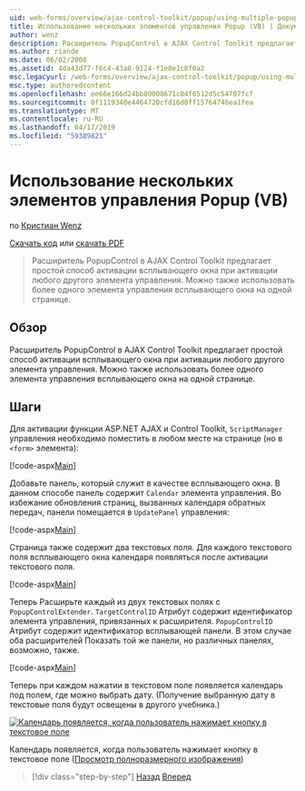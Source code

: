 ```yaml
---
uid: web-forms/overview/ajax-control-toolkit/popup/using-multiple-popup-controls-vb
title: Использование нескольких элементов управления Popup (VB) | Документация Майкрософт
author: wenz
description: Расширитель PopupControl в AJAX Control Toolkit предлагает простой способ активации всплывающего окна при активации любого другого элемента управления. Можно также использовать m...
ms.author: riande
ms.date: 06/02/2008
ms.assetid: 4da43d77-f6c4-43a8-9124-f1e8e1c8f0a2
msc.legacyurl: /web-forms/overview/ajax-control-toolkit/popup/using-multiple-popup-controls-vb
msc.type: authoredcontent
ms.openlocfilehash: ee66e166d24bb80008671c84f6512d5c54707fcf
ms.sourcegitcommit: 0f1119340e4464720cfd16d0ff15764746ea1fea
ms.translationtype: MT
ms.contentlocale: ru-RU
ms.lasthandoff: 04/17/2019
ms.locfileid: "59389821"
---
```

# <a name="using-multiple-popup-controls-vb"></a>Использование нескольких элементов управления Popup (VB)

по [Кристиан Wenz](https://github.com/wenz)

[Скачать код](http://download.microsoft.com/download/9/3/f/93f8daea-bebd-4821-833b-95205389c7d0/PopupControl1.vb.zip) или [скачать PDF](http://download.microsoft.com/download/2/d/c/2dc10e34-6983-41d4-9c08-f78f5387d32b/popupcontrol1VB.pdf)

> Расширитель PopupControl в AJAX Control Toolkit предлагает простой способ активации всплывающего окна при активации любого другого элемента управления. Можно также использовать более одного элемента управления всплывающего окна на одной странице.


## <a name="overview"></a>Обзор

Расширитель PopupControl в AJAX Control Toolkit предлагает простой способ активации всплывающего окна при активации любого другого элемента управления. Можно также использовать более одного элемента управления всплывающего окна на одной странице.

## <a name="steps"></a>Шаги

Для активации функции ASP.NET AJAX и Control Toolkit, `ScriptManager` управления необходимо поместить в любом месте на странице (но в `<form>` элемента):

[!code-aspx[Main](using-multiple-popup-controls-vb/samples/sample1.aspx)]

Добавьте панель, который служит в качестве всплывающего окна. В данном способе панель содержит `Calendar` элемента управления. Во избежание обновления страниц, вызванных календаря обратных передач, панели помещается в `UpdatePanel` управления:

[!code-aspx[Main](using-multiple-popup-controls-vb/samples/sample2.aspx)]

Страница также содержит два текстовых поля. Для каждого текстового поля всплывающего окна календаря появляться после активации текстового поля.

[!code-aspx[Main](using-multiple-popup-controls-vb/samples/sample3.aspx)]

Теперь Расширьте каждый из двух текстовых полях с `PopupControlExtender`. `TargetControlID` Атрибут содержит идентификатор элемента управления, привязанных к расширителя. `PopupControlID` Атрибут содержит идентификатор всплывающей панели. В этом случае оба расширителей Показать той же панели, но различных панелях, возможно, также.

[!code-aspx[Main](using-multiple-popup-controls-vb/samples/sample4.aspx)]

Теперь при каждом нажатии в текстовом поле появляется календарь под полем, где можно выбрать дату. (Получение выбранную дату в текстовые поля будут освещены в другого учебника.)


[![Календарь появляется, когда пользователь нажимает кнопку в текстовое поле](using-multiple-popup-controls-vb/_static/image2.png)](using-multiple-popup-controls-vb/_static/image1.png)

Календарь появляется, когда пользователь нажимает кнопку в текстовое поле ([Просмотр полноразмерного изображения](using-multiple-popup-controls-vb/_static/image3.png))

> [!div class="step-by-step"]
> [Назад](handling-postbacks-from-a-popup-control-without-an-updatepanel-cs.md)
> [Вперед](handling-postbacks-from-a-popup-control-with-an-updatepanel-vb.md)
